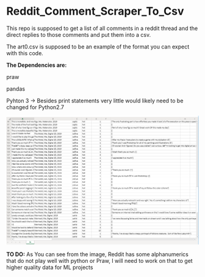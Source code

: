 # Reddit_Comment_Scraper_To_Csv
This repo is supposed to get a list of all comments in a reddit thread and the direct replies to those comments and put them into a csv.

The art0.csv is supposed to be an example of the format you can expect with this code.

 **The Dependencies are:** 

  praw
  
  pandas
  
  Pyhton 3 -> Besides print statements very little would likely need to be changed for Python2.7
  


![Csv Example](Capture.PNG)

**TO DO:** As You can see from the image, Reddit has some alphanumerics that do not play well with python or Praw, I will need to work on that 
to get higher quality data for ML projects 
